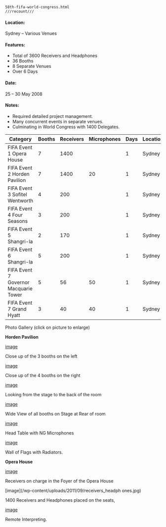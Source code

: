     58th-fifa-world-congress.html
    ///recount///

#### Location:

Sydney – Various Venues

#### Features:

 - Total of 3600 Receivers and Headphones
 - 36 Booths
 - 8 Separate Venues
 - Over 6 Days

#### Date:

25 – 30 May 2008

#### Notes:

 - Required detailed project management.
 - Many concurrent events in separate venues.
 - Culminating in World Congress with 1400 Delegates.

Category | Booths | Receivers | Microphones | Days | Location | Date |
---------|--------|-----------|-------------|------|----------|------|
| FIFA Event 1 Opera House | 7 | 1400 | | 1 | Sydney | 25–30 May08 |
| FIFA Event 2 Horden Pavilion | 7 | 1400 | 20 | 1 | Sydney | 25–30 May08 |
| FIFA Event 3 Sofitel Wentworth | 4 | 200 | | 1 | Sydney | 25–30 May08 |
| FIFA Event 4 Four Seasons | 3 | 200 | | 1 | Sydney | 25–30 May08 |
| FIFA Event 5 Shangri-la | 2 | 170 | | 1 | Sydney | 25–30 May08 |
| FIFA Event 6 Shangri-la | 5 | 200 | | 1 | Sydney | 25–30 May08 |
| FIFA Event 7 Governor Macquarie Tower | 5 | 56 | 50 | 1 | Sydney | 25–30 May08 |
| FIFA Event 7 Grand Hyatt | 3 | 40 | 40 | 1 | Sydney | 25–30 May0 |

Photo Gallery (click on picture to enlarge)

**Horden Pavilion**

[image](picture)

Close up of the 3 booths on the left

[image](picture)

Close up of the 4 booths on the right

[image](picture)

Looking from the stage to the back of the room

[image](picture)

Wide View of all booths on Stage at Rear of room

[image](picture)

Head Table with NG Microphones

[image](picture)

Wall of Flags with Radiators.

**Opera House**

[image](picture)

Receivers on charge in the Foyer of the Opera House

[image](/wp-content/uploads/2011/09/receivers_headph ones.jpg)

1400 Receivers and Headphones placed on the seats,

[image](/wp-content/uploads/2011/09/remote_interpreting.jpg)

Remote Interpreting.
